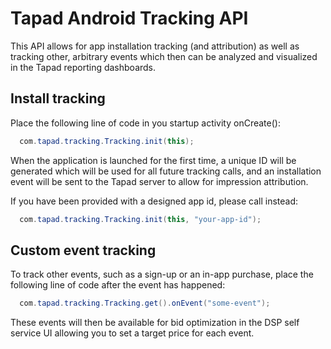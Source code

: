 # Tapad Android Tracking API
This API allows for app installation tracking (and attribution) as well as tracking other, arbitrary
events which then can be analyzed and visualized in the Tapad reporting dashboards.

## Install tracking
Place the following line of code in you startup activity onCreate():

```java
  com.tapad.tracking.Tracking.init(this);
```

When the application is launched for the first time, a unique ID will be generated which will be used for all
future tracking calls, and an installation event will be sent to the Tapad server to allow for impression attribution.

If you have been provided with a designed app id, please call instead:

```java
  com.tapad.tracking.Tracking.init(this, "your-app-id");
```

## Custom event tracking
To track other events, such as a sign-up or an in-app purchase, place the following line of code after the event has happened:

```java
  com.tapad.tracking.Tracking.get().onEvent("some-event");
```

These events will then be available for bid optimization in the DSP self service UI allowing you to set a
target price for each event.